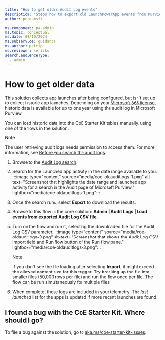 ```yaml
---
title: "How to get older Audit Log events"
description: "Steps how to export old LaunchPowerApp events from Purview Audit Logs and import into CoE Kit Audit Logs Dataverse table"
author: pete-msft

ms.component: pa-admin
ms.topic: conceptual
ms.date: 09/10/2024
ms.subservice: guidance
ms.author: petrip
ms.reviewer: sericks
search.audienceType: 
  - admin
---
```


# How to get older data

This solution collects app launches after being configured, but isn't set up to collect historic app launches. Depending on your [Microsoft 365 license](https://www.microsoft.com/licensing/docs), historic data is available for up to one year using the audit log in Microsoft Purview.

You can load historic data into the CoE Starter Kit tables manually, using one of the flows in the solution.

> [!NOTE]
> The user retrieving audit logs needs permission to access them. For more information, see [Before you search the audit logs](/microsoft-365/compliance/audit-log-search?preserve-view=true&view=o365-worldwide#before-you-search-the-audit-log).

1. Browse to the [Audit Log search](https://compliance.microsoft.com/auditlogsearch).
1. Search for the Launched app activity in the date range available to you.
   :::image type="content" source="media/coe-oldauditlogs-1.png" alt-text="Screenshot that highlights the date range and launched app activity for a search in the Audit page of Microsoft Purview." lightbox="media/coe-oldauditlogs-1.png":::
1. Once the search runs, select **Export** to download the results.
1. Browse to this flow in the core solution: **Admin | Audit Logs | Load events from exported Audit Log CSV file**.
1. Turn on the flow and run it, selecting the downloaded file for the Audit Log CSV parameter.
   :::image type="content" source="media/coe-oldauditlogs-3.png" alt-text="Screenshot that shows the Audit Log CSV import field and Run flow button of the Run flow pane." lightbox="media/coe-oldauditlogs-3.png":::

   > [!NOTE]
   > If you don't see the file loading after selecting **Import**, it might exceed the allowed content size for this trigger. Try breaking up the file into smaller files (50,000 rows per file) and run the flow once per file. The flow can be run simultaneously for multiple files.
1. When complete, these logs are included in your telemetry. The _last launched_ list for the apps is updated if more recent launches are found.


## I found a bug with the CoE Starter Kit. Where should I go?

To file a bug against the solution, go to [aka.ms/coe-starter-kit-issues](https://aka.ms/coe-starter-kit-issues).
